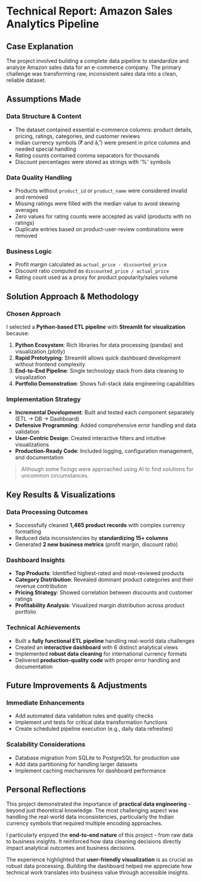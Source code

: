 # Technical Report: Amazon Sales Analytics Pipeline

## Case Explanation

The project involved building a complete data pipeline to standardize and analyze Amazon sales data for an e-commerce company. The primary challenge was transforming raw, inconsistent sales data into a clean, reliable dataset.

## Assumptions Made

### Data Structure & Content

- The dataset contained essential e-commerce columns: product details, pricing, ratings, categories, and customer reviews
- Indian currency symbols (₹ and â‚¹) were present in price columns and needed special handling
- Rating counts contained comma separators for thousands
- Discount percentages were stored as strings with '%' symbols

### Data Quality Handling

- Products without `product_id` or `product_name` were considered invalid and removed
- Missing ratings were filled with the median value to avoid skewing averages
- Zero values for rating counts were accepted as valid (products with no ratings)
- Duplicate entries based on product-user-review combinations were removed

### Business Logic

- Profit margin calculated as `actual_price - discounted_price`
- Discount ratio computed as `discounted_price / actual_price`
- Rating count used as a proxy for product popularity/sales volume

## Solution Approach & Methodology

### Chosen Approach

I selected a **Python-based ETL pipeline** with **Streamlit for visualization** because:

1. **Python Ecosystem**: Rich libraries for data processing (pandas) and visualization (plotly)
2. **Rapid Prototyping**: Streamlit allows quick dashboard development without frontend complexity
3. **End-to-End Pipeline**: Single technology stack from data cleaning to visualization
4. **Portfolio Demonstration**: Shows full-stack data engineering capabilities

### Implementation Strategy

- **Incremental Development**: Built and tested each component separately (ETL → DB → Dashboard)
- **Defensive Programming**: Added comprehensive error handling and data validation
- **User-Centric Design**: Created interactive filters and intuitive visualizations
- **Production-Ready Code**: Included logging, configuration management, and documentation

> Although some fixings were approached using AI to find solutions for uncommon circumstances.

## Key Results & Visualizations

### Data Processing Outcomes

- Successfully cleaned **1,465 product records** with complex currency formatting
- Reduced data inconsistencies by **standardizing 15+ columns**
- Generated **2 new business metrics** (profit margin, discount ratio)

### Dashboard Insights

- **Top Products**: Identified highest-rated and most-reviewed products
- **Category Distribution**: Revealed dominant product categories and their revenue contribution
- **Pricing Strategy**: Showed correlation between discounts and customer ratings
- **Profitability Analysis**: Visualized margin distribution across product portfolio

### Technical Achievements

- Built a **fully functional ETL pipeline** handling real-world data challenges
- Created an **interactive dashboard** with 6 distinct analytical views
- Implemented **robust data cleaning** for international currency formats
- Delivered **production-quality code** with proper error handling and documentation

## Future Improvements & Adjustments

### Immediate Enhancements

- Add automated data validation rules and quality checks
- Implement unit tests for critical data transformation functions
- Create scheduled pipeline execution (e.g., daily data refreshes)

### Scalability Considerations

- Database migration from SQLite to PostgreSQL for production use
- Add data partitioning for handling larger datasets
- Implement caching mechanisms for dashboard performance

## Personal Reflections

This project demonstrated the importance of **practical data engineering** - beyond just theoretical knowledge. The most challenging aspect was handling the real-world data inconsistencies, particularly the Indian currency symbols that required multiple encoding approaches.

I particularly enjoyed the **end-to-end nature** of this project - from raw data to business insights. It reinforced how data cleaning decisions directly impact analytical outcomes and business decisions.

The experience highlighted that **user-friendly visualization** is as crucial as robust data processing. Building the dashboard helped me appreciate how technical work translates into business value through accessible insights.
